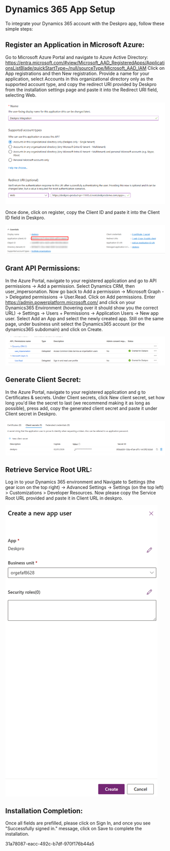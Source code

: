 # Dynamics 365 App Setup

To integrate your Dynamics 365 account with the Deskpro app, follow these simple steps:

## Register an Application in Microsoft Azure:

Go to Microsoft Azure Portal and navigate to Azure Active Directory: https://entra.microsoft.com/#view/Microsoft_AAD_RegisteredApps/ApplicationsListBlade/quickStartType~/null/sourceType/Microsoft_AAD_IAM
Click on App registrations and then New registration.
Provide a name for your application, select Accounts in this organizational directory only as the supported account type, and copy the redirect URI provided by Deskpro from the installation settings page and paste it into the Redirect URI field, selecting Web.

[![](/docs/assets/setup/register_app.png)](/docs/assets/setup/register_app.png)

Once done, click on register, copy the Client ID and paste it into the Client ID field in Deskpro.

[![](/docs/assets/setup/entra_details.png)](/docs/assets/setup/entra_details.png)

## Grant API Permissions:

In the Azure Portal, navigate to your registered application and go to API permissions -> Add a permission. Select Dynamics CRM, then user_impersonation. Now go back to Add a permission -> Microsoft Graph -> Delegated permissions -> User.Read. Click on Add permissions.
Enter https://admin.powerplatform.microsoft.com/ and click on your Dynamics365 Environment (hovering over it should show you the correct URL) -> Settings -> Users + Permissions -> Application Users -> New app user. Select Add an App and select the newly created app. Still on the same page, under business unit select the Dynamics365 account (or the dynamics365 subdomain) and click on Create.

[![](/docs/assets/setup/entra_permissions.png)](/docs/assets/setup/entra_permissions.png)

## Generate Client Secret:

In the Azure Portal, navigate to your registered application and g to Certificates & secrets.
Under Client secrets, click New client secret, set how long you'd like the secret to last (we recommend making it as long as possible), press add, copy the generated client secret and paste it under Client secret in Deskpro.

[![](/docs/assets/setup/client_secret.png)](/docs/assets/setup/client_secret.png)

## Retrieve Service Root URL:

Log in to your Dynamics 365 environment and Navigate to Settings (the gear icon on the top right) -> Advanced Settings -> Settings (on the top left) > Customizations > Developer Resources. Now please copy the Service Root URL provided and paste it in Client URL in deskpro.

[![](/docs/assets/setup/create_application_user.png)](/docs/assets/setup/create_application_user.png)

## Installation Completion:

Once all fields are prefilled, please click on Sign In, and once you see "Successfully signed in." message, click on Save to complete the installation.

31a78087-eacc-492c-b7df-970f176b44a5
